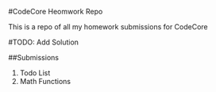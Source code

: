 #CodeCore Heomwork Repo

This is a repo of all my homework submissions for CodeCore


#TODO: Add Solution

##Submissions 

1. Todo List
2. Math Functions